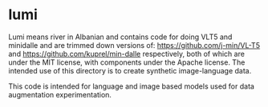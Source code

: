 # lumi
Lumi means river in Albanian and contains code for doing VLT5 and minidalle and are trimmed down versions of: https://github.com/j-min/VL-T5 and https://github.com/kuprel/min-dalle respectively, both of which are under the MIT license, with components under the Apache license. The intended use of this directory is to create synthetic image-language data.
 
This code is intended for language and image based models used for data augmentation experimentation.
